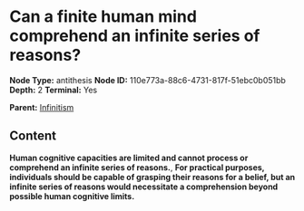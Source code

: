 # Can a finite human mind comprehend an infinite series of reasons?

**Node Type:** antithesis
**Node ID:** 110e773a-88c6-4731-817f-51ebc0b051bb
**Depth:** 2
**Terminal:** Yes

**Parent:** [Infinitism](infinitism.md)

## Content

**Human cognitive capacities are limited and cannot process or comprehend an infinite series of reasons.**, **For practical purposes, individuals should be capable of grasping their reasons for a belief, but an infinite series of reasons would necessitate a comprehension beyond possible human cognitive limits.**
